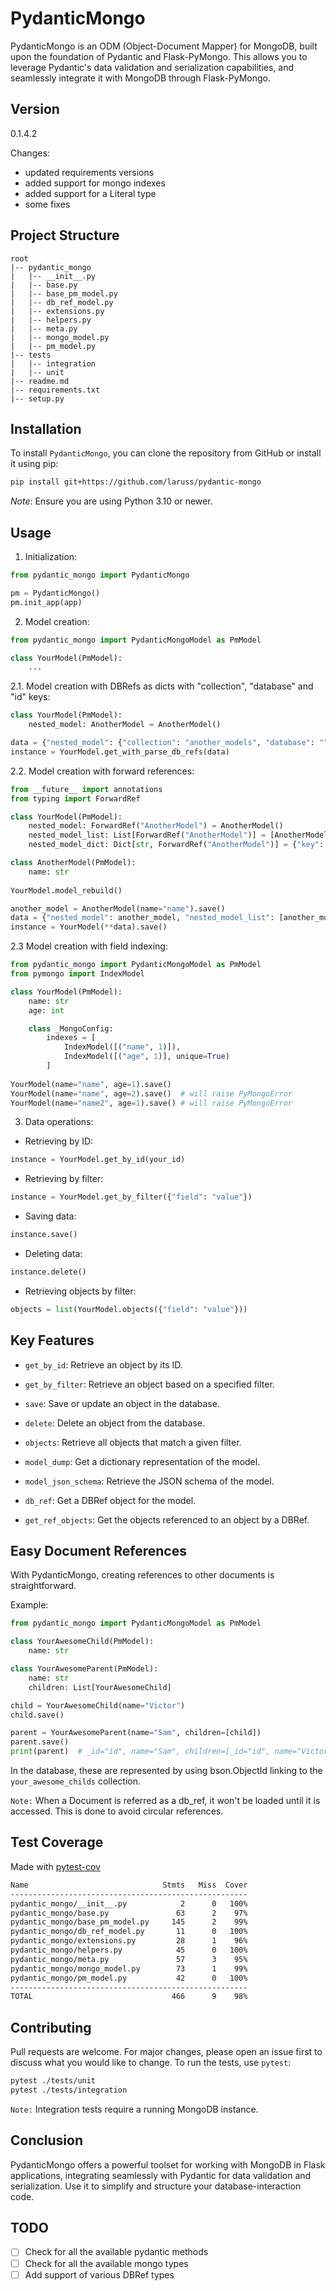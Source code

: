 # PydanticMongo

PydanticMongo is an ODM (Object-Document Mapper) for MongoDB, built upon the foundation of Pydantic and Flask-PyMongo. This allows you to leverage Pydantic's data validation and serialization capabilities, and seamlessly integrate it with MongoDB through Flask-PyMongo.

## Version

0.1.4.2

Changes:

- updated requirements versions
- added support for mongo indexes
- added support for a Literal type 
- some fixes

## Project Structure
```
root
|-- pydantic_mongo
|   |-- __init__.py
|   |-- base.py
|   |-- base_pm_model.py
|   |-- db_ref_model.py
|   |-- extensions.py
|   |-- helpers.py
|   |-- meta.py
|   |-- mongo_model.py
|   |-- pm_model.py
|-- tests
|   |-- integration
|   |-- unit
|-- readme.md
|-- requirements.txt
|-- setup.py
```

## Installation

To install `PydanticMongo`, you can clone the repository from GitHub or install it using pip:

```bash
pip install git+https://github.com/laruss/pydantic-mongo
```

*Note*: Ensure you are using Python 3.10 or newer.

## Usage

1. Initialization:

```python
from pydantic_mongo import PydanticMongo

pm = PydanticMongo()
pm.init_app(app)
```

2. Model creation:

```python
from pydantic_mongo import PydanticMongoModel as PmModel

class YourModel(PmModel):
    ...
```

2.1. Model creation with DBRefs as dicts with "collection", "database" and "id" keys:

```python
class YourModel(PmModel):
    nested_model: AnotherModel = AnotherModel()

data = {"nested_model": {"collection": "another_models", "database": "", "id": "id"}}
instance = YourModel.get_with_parse_db_refs(data)
```

2.2. Model creation with forward references:

```python
from __future__ import annotations
from typing import ForwardRef

class YourModel(PmModel):
    nested_model: ForwardRef("AnotherModel") = AnotherModel()
    nested_model_list: List[ForwardRef("AnotherModel")] = [AnotherModel()]
    nested_model_dict: Dict[str, ForwardRef("AnotherModel")] = {"key": AnotherModel()}

class AnotherModel(PmModel):
    name: str
    
YourModel.model_rebuild()

another_model = AnotherModel(name="name").save()
data = {"nested_model": another_model, "nested_model_list": [another_model]}
instance = YourModel(**data).save()

```

2.3 Model creation with field indexing:

```python
from pydantic_mongo import PydanticMongoModel as PmModel
from pymongo import IndexModel

class YourModel(PmModel):
    name: str
    age: int

    class _MongoConfig:
        indexes = [
            IndexModel([("name", 1)]),
            IndexModel([("age", 1)], unique=True)
        ]
        
YourModel(name="name", age=1).save()
YourModel(name="name", age=2).save()  # will raise PyMongoError
YourModel(name="name2", age=1).save() # will raise PyMongoError

```

3. Data operations:

- Retrieving by ID:

```python
instance = YourModel.get_by_id(your_id)
```

- Retrieving by filter:

```python
instance = YourModel.get_by_filter({"field": "value"})
```

- Saving data:

```python
instance.save()
```

- Deleting data:

```python
instance.delete()
```

- Retrieving objects by filter:

```python
objects = list(YourModel.objects({"field": "value"}))
```

## Key Features

- `get_by_id`: Retrieve an object by its ID.
  
- `get_by_filter`: Retrieve an object based on a specified filter.

- `save`: Save or update an object in the database.

- `delete`: Delete an object from the database.

- `objects`: Retrieve all objects that match a given filter.

- `model_dump`: Get a dictionary representation of the model.

- `model_json_schema`: Retrieve the JSON schema of the model.

- `db_ref`: Get a DBRef object for the model.

- `get_ref_objects`: Get the objects referenced to an object by a DBRef.

## Easy Document References

With PydanticMongo, creating references to other documents is straightforward. 

Example:

```python
from pydantic_mongo import PydanticMongoModel as PmModel

class YourAwesomeChild(PmModel):
    name: str

class YourAwesomeParent(PmModel):
    name: str
    children: List[YourAwesomeChild]

child = YourAwesomeChild(name="Victor")
child.save()

parent = YourAwesomeParent(name="Sam", children=[child])
parent.save()
print(parent)  # _id="id", name="Sam", children=[_id="id", name="Victor"]
```

In the database, these are represented by using bson.ObjectId linking to the `your_awesome_childs` collection.

`Note:` When a Document is referred as a db_ref, it won't be loaded until it is accessed. 
This is done to avoid circular references.

## Test Coverage

Made with [pytest-cov](https://pypi.org/project/pytest-cov/)

```bash
Name                              Stmts   Miss  Cover
-----------------------------------------------------
pydantic_mongo/__init__.py            2      0   100%
pydantic_mongo/base.py               63      2    97%
pydantic_mongo/base_pm_model.py     145      2    99%
pydantic_mongo/db_ref_model.py       11      0   100%
pydantic_mongo/extensions.py         28      1    96%
pydantic_mongo/helpers.py            45      0   100%
pydantic_mongo/meta.py               57      3    95%
pydantic_mongo/mongo_model.py        73      1    99%
pydantic_mongo/pm_model.py           42      0   100%
-----------------------------------------------------
TOTAL                               466      9    98%
```

## Contributing

Pull requests are welcome. For major changes, please open an issue first to discuss what you would like to change.
To run the tests, use `pytest`:

```bash
pytest ./tests/unit
pytest ./tests/integration
```

`Note:` Integration tests require a running MongoDB instance.

## Conclusion

PydanticMongo offers a powerful toolset for working with MongoDB in Flask applications, integrating seamlessly with Pydantic for data validation and serialization. Use it to simplify and structure your database-interaction code.

## TODO

- [ ] Check for all the available pydantic methods
- [ ] Check for all the available mongo types
- [ ] Add support of various DBRef types
